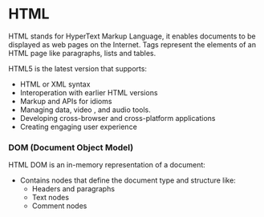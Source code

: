 
# HTML
HTML stands for HyperText Markup Language, it enables documents to be displayed as web pages on the Internet.
Tags represent the elements of an HTML page like paragraphs, lists and tables.

HTML5 is the latest version that supports:
- HTML or XML syntax
- Interoperation with earlier HTML versions
- Markup and APIs for idioms
- Managing data, video , and audio tools.
- Developing cross-browser and cross-platform applications
- Creating engaging user experience

### DOM (Document Object Model)
HTML DOM is an in-memory representation of a document:
- Contains nodes that define the document type and structure like:
	- Headers and paragraphs
	- Text nodes
	- Comment nodes